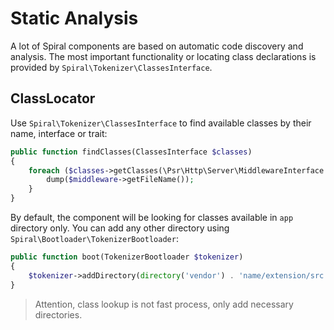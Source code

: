 # Static Analysis
A lot of Spiral components are based on automatic code discovery and analysis. The most important functionality or locating class declarations
is provided by `Spiral\Tokenizer\ClassesInterface`.

## ClassLocator
Use `Spiral\Tokenizer\ClassesInterface` to find available classes by their name, interface or trait:

```php
public function findClasses(ClassesInterface $classes)
{
    foreach ($classes->getClasses(\Psr\Http\Server\MiddlewareInterface::class) as $middleware) {
        dump($middleware->getFileName());
    }
}
```

By default, the component will be looking for classes available in `app` directory only. You can add any other directory
using `Spiral\Bootloader\TokenizerBootloader`:

```php
public function boot(TokenizerBootloader $tokenizer)
{
    $tokenizer->addDirectory(directory('vendor') . 'name/extension/src');
}
```

> Attention, class lookup is not fast process, only add necessary directories.
